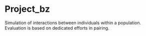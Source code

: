 # Project_bz
Simulation of interactions between individuals within a population.
Evaluation is based on dedicated efforts in pairing.
